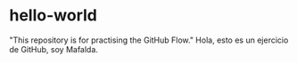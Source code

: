# hello-world
"This repository is for practising the GitHub Flow."
Hola, esto es un ejercicio de GitHub, soy Mafalda.
